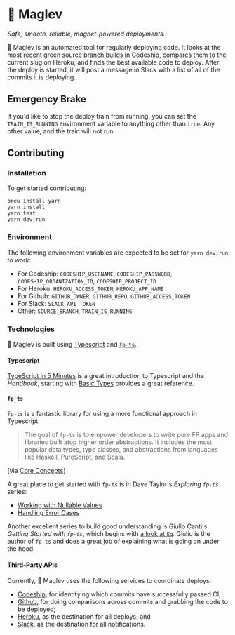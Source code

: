 # 🚄 Maglev

_Safe, smooth, reliable, magnet-powered deployments._

🚄 Maglev is an automated tool for regularly deploying code. It looks at the most recent green source branch builds in Codeship, compares them to the current slug on Heroku, and finds the best available code to deploy. After the deploy is started, it will post a message in Slack with a list of all of the commits it is deploying.

## Emergency Brake

If you'd like to stop the deploy train from running, you can set the `TRAIN_IS_RUNNING` environment variable to anything other than `true`. Any other value, and the train will not run.

## Contributing

### Installation

To get started contributing:

```
brew install yarn
yarn install
yarn test
yarn dev:run
```

### Environment

The following environment variables are expected to be set for `yarn dev:run` to work:

- For Codeship: `CODESHIP_USERNAME`, `CODESHIP_PASSWORD`, `CODESHIP_ORGANIZATION_ID`, `CODESHIP_PROJECT_ID`
- For Heroku: `HEROKU_ACCESS_TOKEN`, `HEROKU_APP_NAME`
- For Github: `GITHUB_OWNER`, `GITHUB_REPO`, `GITHUB_ACCESS_TOKEN`
- For Slack: `SLACK_API_TOKEN`
- Other: `SOURCE_BRANCH`, `TRAIN_IS_RUNNING`

### Technologies

🚄 Maglev is built using [Typescript](https://www.typescriptlang.org/) and [`fp-ts`](https://gcanti.github.io/fp-ts/).

#### Typescript

[TypeScript in 5 Minutes](https://www.typescriptlang.org/docs/handbook/typescript-in-5-minutes.html) is a great introduction to Typescript and the _Handbook_, starting with [Basic Types](https://www.typescriptlang.org/docs/handbook/basic-types.html) provides a great reference.

#### `fp-ts`

`fp-ts` is a fantastic library for using a more functional approach in Typescript:

> The goal of `fp-ts` is to empower developers to write pure FP apps and libraries built atop higher order abstractions. It includes the most popular data types, type classes, and abstractions from languages like Haskell, PureScript, and Scala.

[via [Core Concepts](https://gcanti.github.io/fp-ts/introduction/core-concepts)]

A great place to get started with `fp-ts` is in Dave Taylor's _Exploring `fp-ts`_ series:

- [Working with Nullable Values](https://davetayls.me/blog/2018/05/20/fp-ts-01-working-with-nullable-values)
- [Handling Error Cases](https://davetayls.me/blog/2018/06/09/fp-ts-02-handling-error-cases)

Another excellent series to build good understanding is Giulio Canti's _Getting Started with `fp-ts`_, which begins with [a look at `Eq`](https://dev.to/gcanti/getting-started-with-fp-ts-setoid-39f3). Giulio is the author of `fp-ts` and does a great job of explaining what is going on under the hood.

#### Third-Party APIs

Currently, 🚄 Maglev uses the following services to coordinate deploys:

- [Codeship](https://apidocs.codeship.com/v2/introduction), for identifying which commits have successfully passed CI;
- [Github](https://developer.github.com/v3/), for doing comparisons across commits and grabbing the code to be deployed;
- [Heroku](https://devcenter.heroku.com/articles/platform-api-reference), as the destination for all deploys; and
- [Slack](https://api.slack.com/), as the destination for all notifications.
